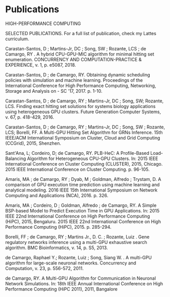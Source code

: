 # Publications

HIGH-PERFORMANCE COMPUTING

SELECTED PUBLICATIONS. For a full list of publication, check my Lattes curriculum. 

Carastan-Santos, D ; Martins-Jr, DC ; Song, SW ; Rozante, LCS ; de Camargo, RY . A hybrid CPU-GPU-MIC algorithm for minimal hitting set enumeration. CONCURRENCY AND COMPUTATION-PRACTICE & EXPERIENCE, v. 1, p. e5087, 2018.

Carastan-Santos, D ; de Camargo, RY. Obtaining dynamic scheduling policies with simulation and machine learning. Proceedings of the International Conference for High Performance Computing, Networking, Storage and Analysis on - SC '17, 2017. p. 1-10.

Carastan-Santos, D ; de Camargo, RY ; Martins-Jr, DC ; Song, SW; Rozante, LCS. Finding exact hitting set solutions for systems biology applications using heterogeneous GPU clusters. Future Generation Computer Systems, v. 67, p. 418-429, 2016.

Carastan-Santos, D ; de Camargo, RY ; Martins-Jr, DC ; Song, SW ; Rozante, LCS; Borelli, FF. A Multi-GPU Hitting Set Algorithm for GRNs Inference. 15th IEEE/ACM International Symposium on Cluster, Cloud and Grid Computing (CCGrid), 2015, Shenzhen. 

Sant'Ana, L; Cordeiro, D; de Camargo, RY. PLB-HeC: A Profile-Based Load-Balancing Algorithm for Heterogeneous CPU-GPU Clusters. In: 2015 IEEE International Conference on Cluster Computing (CLUSTER), 2015, Chicago. 2015 IEEE International Conference on Cluster Computing. p. 96-105.

Amaris, MA ; de Camargo, RY ; Dyab, M ; Goldman, Alfredo ; Trystam, D. A comparison of GPU execution time prediction using machine learning and analytical modeling. 2016 IEEE 15th International Symposium on Network Computing and Applications (NCA), 2016. p. 326.

Amaris, MA ; Cordeiro, D ; Goldman, Alfredo ; de Camargo, RY. A Simple BSP-based Model to Predict Execution Time in GPU Applications. In: 2015 IEEE 22nd International Conference on High Performance Computing (HiPC), 2015, Bengaluru. 2015 IEEE 22nd International Conference on High Performance Computing (HiPC), 2015. p. 285-294.

Borelli, FF ; de Camargo, RY ; Martins Jr., D. C. ; Rozante, Luiz . Gene regulatory networks inference using a multi-GPU exhaustive search algorithm. BMC Bioinformatics, v. 14, p. S5, 2013.

de Camargo, Raphael Y.; Rozante, Luiz ; Song, Siang W. . A multi-GPU algorithm for large-scale neuronal networks. Concurrency and Computation, v. 23, p. 556-572, 2011.  

de Camargo, RY. A Multi-GPU Algorithm for Communication in Neuronal Network Simulations. In: 18th IEEE Annual International Conference on High Performance Computing (HiPC 2011), 2011, Bangalore